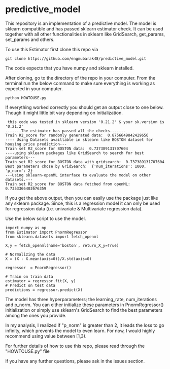 # predictive_model

This repository is an implementation of a predictive model. The model is sklearn compatible and has passed sklearn estimator check.
It can be used together with all other functionalities in sklearn like GridSearch, get_params, set_params and others. 

To use this Estimator first clone this repo via 

```
git clone https://github.com/engmubarak48/predictive_model.git
```
The code expects that you have numpy and sklearn installed. 

After cloning, go to the directory of the repo in your computer. From the terminal run the below command to make sure everything is working as expected in your computer. 

```
python HOWTOUSE.py
```
If everything worked correctly you should get an output close to one below. Though it might little bit vary depending on Initialization. 

```
 this code was tested in sklearn version '0.21.2' & your sk.version is '0.21.2'
-------The estimator has passed all the checks-------
Train R2_score for randomly generated data:  0.8756649842429656
---- Using Datasets availlable in sklearn like BOSTON dataset for housing price prediction---
Train set R2_score for BOSTON data:  0.737389131707604
----using sklearn packages like GridSearch to search for best parameters---
Train set R2_score for BOSTON data with gridsearch:  0.737389131707604
Best parameters chose by GridSearch:  {'num_iterations': 1000, 'p_norm': 2}
---Using sklearn-openML interface to evaluate the model on other datasets.---
Train set R2_score for BOSTON data fetched from openML:  0.7353366403676359

```
If you get the above output, then you can easily use the package just like any sklearn package. Since, this is a regression model it can only be used for regression data (i.e. univariate & Multivariate regression data).

Use the below script to use the model. 

```
import numpy as np
from Estimator import PnormRegressor
from sklearn.datasets import fetch_openml

X,y = fetch_openml(name='boston', return_X_y=True)

# Normalizing the data
X = (X - X.mean(axis=0))/X.std(axis=0)

regressor  = PnormRegressor()

# Train on train data
estimator = regressor.fit(X, y)
# Predict on test data
predictions = regressor.predict(X) 
```
The model has three hyperparameters; the learning_rate, num_iterations and p_norm. You can either initialize these parameters in PnormRegressor() initialization or simply use sklearn's GridSearch to find the best parameters among the ones you provide. 

In my analysis, I realized if "p_norm" is greater than 2, it leads the loss to go infinity, which prevents the model to even learn. For now, I would highly recommend using value between [1,3).

For further details of how to use this repo, please read through the "HOWTOUSE.py" file

If you have any further questions, please ask in the issues section. 

